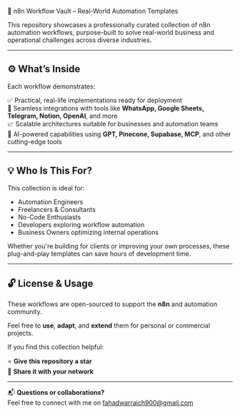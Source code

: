 🚀 n8n Workflow Vault – Real-World Automation Templates

This repository showcases a professionally curated collection of n8n automation workflows, purpose-built to solve real-world business and operational challenges across diverse industries.

---

## ⚙️ What’s Inside

Each workflow demonstrates:

✅ Practical, real-life implementations ready for deployment  
🔗 Seamless integrations with tools like **WhatsApp, Google Sheets, Telegram, Notion, OpenAI**, and more  
📈 Scalable architectures suitable for businesses and automation teams  
🤖 AI-powered capabilities using **GPT, Pinecone, Supabase, MCP**, and other cutting-edge tools  

---

## 💡 Who Is This For?

This collection is ideal for:

- Automation Engineers  
- Freelancers & Consultants  
- No-Code Enthusiasts  
- Developers exploring workflow automation  
- Business Owners optimizing internal operations

Whether you're building for clients or improving your own processes, these plug-and-play templates can save hours of development time.

---

## 🔓 License & Usage

These workflows are open-sourced to support the **n8n** and automation community.

Feel free to **use**, **adapt**, and **extend** them for personal or commercial projects.

If you find this collection helpful:

⭐ **Give this repository a star**  
📢 **Share it with your network**

---

📬 **Questions or collaborations?**  
Feel free to connect with me on fahadwarraich900@gmail.com

